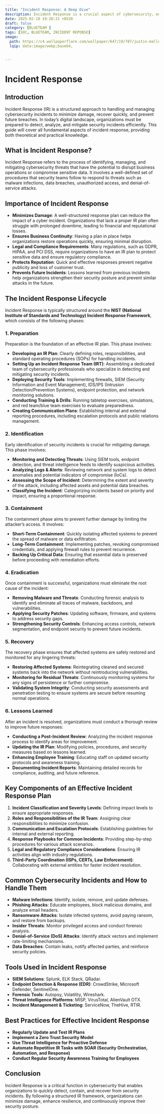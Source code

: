 ```yaml
---
title: "Incident Response: A Deep Dive"
description: Incident Response is a crucial aspect of cybersecurity, enabling organizations to detect, contain, and recover from security breaches effectively. 
date: 2025-02-18 19:20:21 +0530
draft: false
category: [BLUETEAM ]
tags: [SOC, BLUETEAM, INCIDENT REPONSE]
image:
  path: https://c4.wallpaperflare.com/wallpaper/647/19/787/justin-maller-red-triangle-black-wallpaper-preview.jpg
  lqip: data:image/webp;base64,
    

---
```


# Incident Response

## Introduction
Incident Response (IR) is a structured approach to handling and managing cybersecurity incidents to minimize damage, recover quickly, and prevent future breaches. In today’s digital landscape, organizations must be prepared to detect, analyze, and mitigate security incidents efficiently. This guide will cover all fundamental aspects of incident response, providing both theoretical and practical knowledge.

## What is Incident Response?
Incident Response refers to the process of identifying, managing, and mitigating cybersecurity threats that have the potential to disrupt business operations or compromise sensitive data. It involves a well-defined set of procedures that security teams follow to respond to threats such as malware infections, data breaches, unauthorized access, and denial-of-service attacks.

## Importance of Incident Response
- **Minimizes Damage**: A well-structured response plan can reduce the impact of a cyber incident. Organizations that lack a proper IR plan often struggle with prolonged downtime, leading to financial and reputational losses.
- **Ensures Business Continuity**: Having a plan in place helps organizations restore operations quickly, ensuring minimal disruption.
- **Legal and Compliance Requirements**: Many regulations, such as GDPR, HIPAA, and PCI DSS, require organizations to have an IR plan to protect sensitive data and ensure regulatory compliance.
- **Protects Reputation**: Quick and effective responses prevent negative publicity and loss of customer trust.
- **Prevents Future Incidents**: Lessons learned from previous incidents help organizations strengthen their security posture and prevent similar attacks in the future.

## The Incident Response Lifecycle
Incident Response is typically structured around the **NIST (National Institute of Standards and Technology) Incident Response Framework**, which consists of the following phases:

### 1. Preparation
Preparation is the foundation of an effective IR plan. This phase involves:
- **Developing an IR Plan**: Clearly defining roles, responsibilities, and standard operating procedures (SOPs) for handling incidents.
- **Setting Up an Incident Response Team (IRT)**: Assembling a dedicated team of cybersecurity professionals who specialize in detecting and mitigating security incidents.
- **Deploying Security Tools**: Implementing firewalls, SIEM (Security Information and Event Management), IDS/IPS (Intrusion Detection/Prevention Systems), endpoint protection, and network monitoring solutions.
- **Conducting Training & Drills**: Running tabletop exercises, simulations, and red team/blue team exercises to evaluate preparedness.
- **Creating Communication Plans**: Establishing internal and external reporting procedures, including escalation protocols and public relations management.

### 2. Identification
Early identification of security incidents is crucial for mitigating damage. This phase involves:
- **Monitoring and Detecting Threats**: Using SIEM tools, endpoint detection, and threat intelligence feeds to identify suspicious activities.
- **Analyzing Logs & Alerts**: Reviewing network and system logs to detect anomalies and potential indicators of compromise (IoCs).
- **Assessing the Scope of Incident**: Determining the extent and severity of the attack, including affected assets and potential data breaches.
- **Classifying the Incident**: Categorizing incidents based on priority and impact, ensuring a proportional response.

### 3. Containment
The containment phase aims to prevent further damage by limiting the attacker’s access. It involves:
- **Short-Term Containment**: Quickly isolating affected systems to prevent the spread of malware or data exfiltration.
- **Long-Term Containment**: Implementing patches, revoking compromised credentials, and applying firewall rules to prevent recurrence.
- **Backing Up Critical Data**: Ensuring that essential data is preserved before proceeding with remediation efforts.

### 4. Eradication
Once containment is successful, organizations must eliminate the root cause of the incident:
- **Removing Malware and Threats**: Conducting forensic analysis to identify and eliminate all traces of malware, backdoors, and vulnerabilities.
- **Applying Security Patches**: Updating software, firmware, and systems to address security gaps.
- **Strengthening Security Controls**: Enhancing access controls, network segmentation, and endpoint security to prevent future incidents.

### 5. Recovery
The recovery phase ensures that affected systems are safely restored and monitored for any lingering threats:
- **Restoring Affected Systems**: Reintegrating cleaned and secured systems back into the network without reintroducing vulnerabilities.
- **Monitoring for Residual Threats**: Continuously monitoring systems for any signs of persistence or further compromise.
- **Validating System Integrity**: Conducting security assessments and penetration testing to ensure systems are secure before resuming normal operations.

### 6. Lessons Learned
After an incident is resolved, organizations must conduct a thorough review to improve future responses:
- **Conducting a Post-Incident Review**: Analyzing the incident response process to identify areas for improvement.
- **Updating the IR Plan**: Modifying policies, procedures, and security measures based on lessons learned.
- **Enhancing Employee Training**: Educating staff on updated security protocols and awareness training.
- **Documenting Incident Reports**: Maintaining detailed records for compliance, auditing, and future reference.

## Key Components of an Effective Incident Response Plan
1. **Incident Classification and Severity Levels**: Defining impact levels to ensure appropriate responses.
2. **Roles and Responsibilities of the IR Team**: Assigning clear responsibilities to minimize confusion.
3. **Communication and Escalation Protocols**: Establishing guidelines for internal and external reporting.
4. **Response Playbooks for Common Incidents**: Providing step-by-step procedures for various attack scenarios.
5. **Legal and Regulatory Compliance Considerations**: Ensuring IR activities align with industry regulations.
6. **Third-Party Coordination (ISPs, CERTs, Law Enforcement)**: Collaborating with external entities for faster incident resolution.

## Common Cybersecurity Incidents and How to Handle Them
- **Malware Infections**: Identify, isolate, remove, and update defenses.
- **Phishing Attacks**: Educate employees, block malicious domains, and analyze email headers.
- **Ransomware Attacks**: Isolate infected systems, avoid paying ransom, and restore from backups.
- **Insider Threats**: Monitor privileged access and conduct forensic analysis.
- **Denial-of-Service (DoS) Attacks**: Identify attack vectors and implement rate-limiting mechanisms.
- **Data Breaches**: Contain leaks, notify affected parties, and reinforce security policies.

## Tools Used in Incident Response
- **SIEM Solutions**: Splunk, ELK Stack, QRadar.
- **Endpoint Detection & Response (EDR)**: CrowdStrike, Microsoft Defender, SentinelOne.
- **Forensic Tools**: Autopsy, Volatility, Wireshark.
- **Threat Intelligence Platforms**: MISP, VirusTotal, AlienVault OTX.
- **Incident Management & Ticketing**: ServiceNow, TheHive, RTIR.

## Best Practices for Effective Incident Response
- **Regularly Update and Test IR Plans**
- **Implement a Zero Trust Security Model**
- **Use Threat Intelligence for Proactive Defense**
- **Automate Repetitive IR Tasks with SOAR (Security Orchestration, Automation, and Response)**
- **Conduct Regular Security Awareness Training for Employees**

## Conclusion
Incident Response is a critical function in cybersecurity that enables organizations to quickly detect, contain, and recover from security incidents. By following a structured IR framework, organizations can minimize damage, enhance resilience, and continuously improve their security posture.

